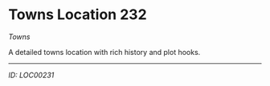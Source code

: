 # Towns Location 232

*Towns*

A detailed towns location with rich history and plot hooks.

---
*ID: LOC00231*